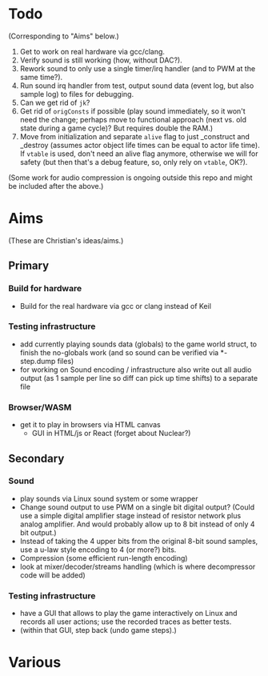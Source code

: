 # Todo

(Corresponding to "Aims" below.)

1.  Get to work on real hardware via gcc/clang.
1.  Verify sound is still working (how, without DAC?).
1.  Rework sound to only use a single timer/irq handler (and to PWM at
    the same time?).
1.  Run sound irq handler from test, output sound data (event log, but
    also sample log) to files for debugging.
1.  Can we get rid of `jk`?
1.  Get rid of `origConsts` if possible (play sound immediately, so it
    won't need the change; perhaps move to functional approach (next
    vs. old state during a game cycle)? But requires double the
    RAM.)
1.  Move from initialization and separate `alive` flag to just
    _construct and _destroy (assumes actor object life times can be
    equal to actor life time). If `vtable` is used, don't need an
    alive flag anymore, otherwise we will for safety (but then that's
    a debug feature, so, only rely on `vtable`, OK?).

(Some work for audio compression is ongoing outside this repo and
might be included after the above.)

# Aims

(These are Christian's ideas/aims.)

## Primary

### Build for hardware

* Build for the real hardware via gcc or clang instead of Keil

### Testing infrastructure

* add currently playing sounds data (globals) to the game world
  struct, to finish the no-globals work (and so sound can be verified
  via *-step.dump files)
* for working on Sound encoding / infrastructure also write out all
  audio output (as 1 sample per line so diff can pick up time shifts)
  to a separate file

### Browser/WASM

* get it to play in browsers via HTML canvas
    * GUI in HTML/js or React (forget about Nuclear?)

## Secondary

### Sound

* play sounds via Linux sound system or some wrapper
* Change sound output to use PWM on a single bit digital output?
  (Could use a simple digital amplifier stage instead of resistor
  network plus analog amplifier. And would probably allow up to 8 bit
  instead of only 4 bit output.)
* Instead of taking the 4 upper bits from the original 8-bit sound
  samples, use a u-law style encoding to 4 (or more?) bits.
* Compression (some efficient run-length encoding)
* look at mixer/decoder/streams handling (which is where decompressor
  code will be added)

### Testing infrastructure

* have a GUI that allows to play the game interactively on Linux and
  records all user actions; use the recorded traces as better tests.
* (within that GUI, step back (undo game steps).)


# Various

